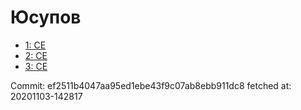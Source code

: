 # Юсупов
- [1: CE](1.md)
- [2: CE](2.md)
- [3: CE](3.md)

Commit: ef2511b4047aa95ed1ebe43f9c07ab8ebb911dc8
 fetched at: 20201103-142817
